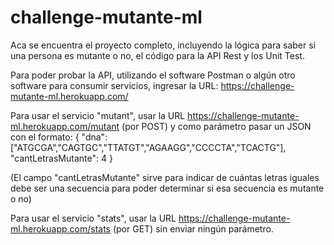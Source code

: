 # challenge-mutante-ml

Aca se encuentra el proyecto completo, incluyendo la lógica para saber si una persona es mutante o no, el código para la API Rest y los Unit Test.

Para poder probar la API, utilizando el software Postman o algún otro software para consumir servicios, ingresar la URL: https://challenge-mutante-ml.herokuapp.com/

Para usar el servicio "mutant", usar la URL https://challenge-mutante-ml.herokuapp.com/mutant (por POST) y como parámetro pasar un JSON con el formato:
{
    "dna": ["ATGCGA","CAGTGC","TTATGT","AGAAGG","CCCCTA","TCACTG"],
    "cantLetrasMutante": 4
}

(El campo "cantLetrasMutante" sirve para indicar de cuántas letras iguales debe ser una secuencia para poder determinar si esa secuencia es mutante o no)

Para usar el servicio "stats", usar la URL https://challenge-mutante-ml.herokuapp.com/stats (por GET) sin enviar ningún parámetro.
